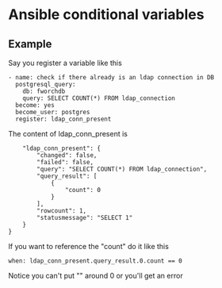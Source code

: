 # Ansible conditional variables

## Example

Say you register a variable like this

    - name: check if there already is an ldap connection in DB
      postgresql_query:
        db: fworchdb
        query: SELECT COUNT(*) FROM ldap_connection
      become: yes
      become_user: postgres
      register: ldap_conn_present
 
The content of ldap_conn_present is

        "ldap_conn_present": {
            "changed": false,
            "failed": false,
            "query": "SELECT COUNT(*) FROM ldap_connection",
            "query_result": [
                {
                    "count": 0
                }
            ],
            "rowcount": 1,
            "statusmessage": "SELECT 1"
        }
    }
    
If you want to reference the "count" do it like this

    when: ldap_conn_present.query_result.0.count == 0
    
Notice you can't put "" around 0 or you'll get an error
